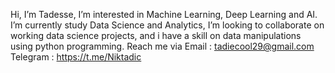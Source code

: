 Hi, I’m Tadesse, I’m interested in Machine Learning, Deep Learning and AI. I’m currently study Data Science and Analytics, I’m looking to collaborate on working data science projects, and i have a skill on data manipulations using python programming.
Reach me via
              Email : tadiecool29@gmail.com
              Telegram : https://t.me/Niktadic

<!---
tadiecool29/tadiecool29 is a ✨ special ✨ repository because its `README.md` (this file) appears on your GitHub profile.
You can click the Preview link to take a look at your changes.
--->
